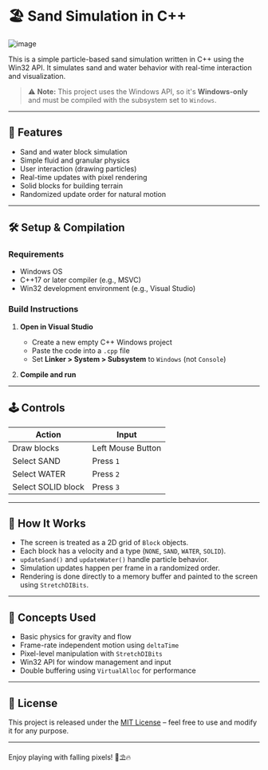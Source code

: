 # 🏖️ Sand Simulation in C++

![image](https://github.com/user-attachments/assets/24740ed7-3ba4-4306-89b6-0dcfa976969e)


This is a simple particle-based sand simulation written in C++ using the Win32 API. It simulates sand and water behavior with real-time interaction and visualization.

> ⚠️ **Note:** This project uses the Windows API, so it's **Windows-only** and must be compiled with the subsystem set to `Windows`.

---

## 📸 Features

- Sand and water block simulation
- Simple fluid and granular physics
- User interaction (drawing particles)
- Real-time updates with pixel rendering
- Solid blocks for building terrain
- Randomized update order for natural motion

---

## 🛠️ Setup & Compilation

### Requirements

- Windows OS
- C++17 or later compiler (e.g., MSVC)
- Win32 development environment (e.g., Visual Studio)

### Build Instructions

1. **Open in Visual Studio**
   - Create a new empty C++ Windows project
   - Paste the code into a `.cpp` file
   - Set **Linker > System > Subsystem** to `Windows` (not `Console`)

2. **Compile and run**

---

## 🕹️ Controls

| Action             | Input             |
|--------------------|------------------|
| Draw blocks        | Left Mouse Button |
| Select SAND        | Press `1`        |
| Select WATER       | Press `2`        |
| Select SOLID block | Press `3`        |

---

## 🧪 How It Works

- The screen is treated as a 2D grid of `Block` objects.
- Each block has a velocity and a type (`NONE`, `SAND`, `WATER`, `SOLID`).
- `updateSand()` and `updateWater()` handle particle behavior.
- Simulation updates happen per frame in a randomized order.
- Rendering is done directly to a memory buffer and painted to the screen using `StretchDIBits`.

---

## 🧠 Concepts Used

- Basic physics for gravity and flow
- Frame-rate independent motion using `deltaTime`
- Pixel-level manipulation with `StretchDIBits`
- Win32 API for window management and input
- Double buffering using `VirtualAlloc` for performance

---

## 📝 License

This project is released under the [MIT License](https://opensource.org/licenses/MIT) – feel free to use and modify it for any purpose.

---

Enjoy playing with falling pixels! 🌊⛱️🔥
